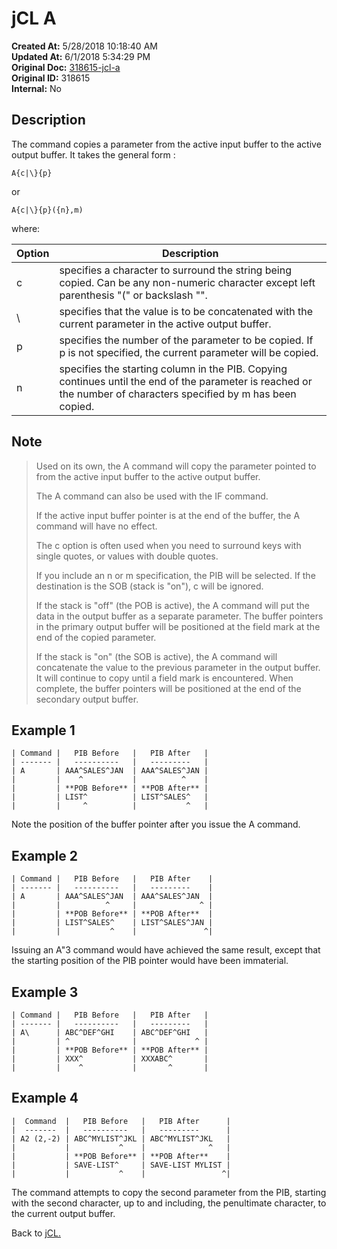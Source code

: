 # jCL A

**Created At:** 5/28/2018 10:18:40 AM  
**Updated At:** 6/1/2018 5:34:29 PM  
**Original Doc:** [318615-jcl-a](https://docs.jbase.com/45792-jcl/318615-jcl-a)  
**Original ID:** 318615  
**Internal:** No

## Description

The command copies a parameter from the active input buffer to the active output buffer. It takes the general form :

```
A{c|\}{p}
```

or

```
A{c|\}{p}({n},m)
```



where:


| Option | Description |
| --- | --- |
| c | specifies a character to surround the string being copied. Can be any non-numeric character except left parenthesis "(" or backslash "\". |
| \ | specifies that the value is to be concatenated with the current parameter in the active output buffer. |
| p | specifies the number of the parameter to be copied. If p is not specified, the current parameter will be copied. |
| n | specifies the starting column in the PIB. Copying continues until the end of the parameter is reached or the number of characters specified by m has been copied.<br> |

## Note

> Used on its own, the A command will copy the parameter pointed to from the active input buffer to the active output buffer.
>
> The A command can also be used with the IF command.
>
> If the active input buffer pointer is at the end of the buffer, the A command will have no effect.
>
> The c option is often used when you need to surround keys with single quotes, or values with double quotes.
>
> If you include an n or m specification, the PIB will be selected. If the destination is the SOB (stack is "on"), c will be ignored.
>
> If the stack is "off" (the POB is active), the A command will put the data in the output buffer as a separate parameter. The buffer pointers in the primary output buffer will be positioned at the field mark at the end of the copied parameter.
>
> If the stack is "on" (the SOB is active), the A command will concatenate the value to the previous parameter in the output buffer. It will continue to copy until a field mark is encountered. When complete, the buffer pointers will be positioned at the end of the secondary output buffer.

## Example 1

```
| Command |   PIB Before   |   PIB After   |
| ------- |   ----------   |   ---------   |
| A       | AAA^SALES^JAN  | AAA^SALES^JAN |
|         |    ^           |          ^    |
|         | **POB Before** | **POB After** |
|         | LIST^          | LIST^SALES^   |
|         |     ^          |           ^   |

```

Note the position of the buffer pointer after you issue the A command.

## Example 2

```
| Command |   PIB Before   |   PIB After    |
| ------- |   ----------   |   ---------    |
| A       | AAA^SALES^JAN  | AAA^SALES^JAN  |
|         |          ^     |              ^ |
|         | **POB Before** | **POB After**  |
|         | LIST^SALES^    | LIST^SALES^JAN |
|         |           ^    |               ^|
```

Issuing an A"3 command would have achieved the same result, except that the starting position of the PIB pointer would have been immaterial.

## Example 3

```
| Command |   PIB Before   |   PIB After   |
| ------- |   ----------   |   ---------   |
| A\      | ABC^DEF^GHI    | ABC^DEF^GHI   |
|         | ^              |             ^ |
|         | **POB Before** | **POB After** |
|         | XXX^           | XXXABC^       |
|         |    ^           |       ^       |
```

## Example 4

```
|  Command  |   PIB Before   |   PIB After      |
|  -------  |   ----------   |   ---------      |
| A2 (2,-2) | ABC^MYLIST^JKL | ABC^MYLIST^JKL   |
|           |           ^    |              ^   |
|           | **POB Before** | **POB After**    |
|           | SAVE-LIST^     | SAVE-LIST MYLIST |
|           |           ^    |                 ^|
```

The command attempts to copy the second parameter from the PIB, starting with the second character, up to and including, the penultimate character, to the current output buffer.

Back to [jCL.](./../README.md)
